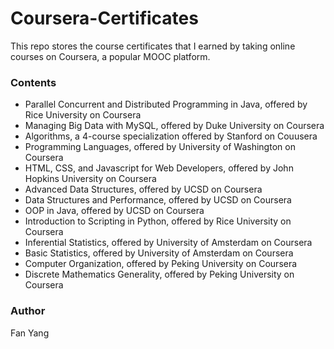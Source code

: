 # Coursera-Certificates

This repo stores the course certificates that I earned by taking online courses on Coursera, a popular MOOC platform.

### Contents

* Parallel Concurrent and Distributed Programming in Java, offered by Rice University on Coursera
* Managing Big Data with MySQL, offered by Duke University on Coursera
* Algorithms, a 4-course specialization offered by Stanford on Couusera
* Programming Languages, offered by University of Washington on Coursera
* HTML, CSS, and Javascript for Web Developers, offered by John Hopkins University on Coursera
* Advanced Data Structures, offered by UCSD on Coursera
* Data Structures and Performance, offered by UCSD on Coursera
* OOP in Java, offered by UCSD on Coursera
* Introduction to Scripting in Python, offered by Rice University on Coursera
* Inferential Statistics, offered by University of Amsterdam on Coursera
* Basic Statistics, offered by University of Amsterdam on Coursera
* Computer Organization, offered by Peking University on Coursera
* Discrete Mathematics Generality, offered by Peking University on Coursera

### Author
Fan Yang
